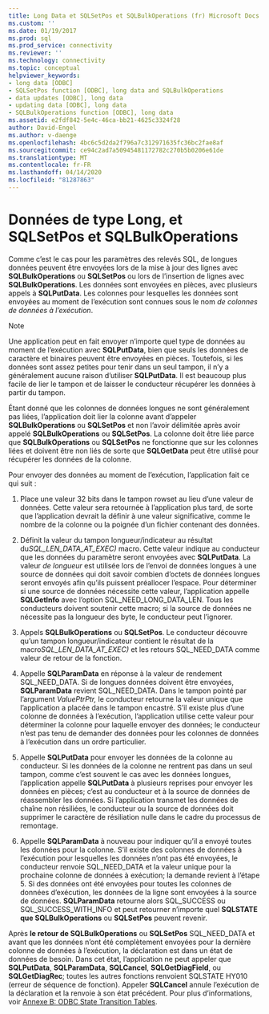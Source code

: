 ```yaml
---
title: Long Data et SQLSetPos et SQLBulkOperations (fr) Microsoft Docs
ms.custom: ''
ms.date: 01/19/2017
ms.prod: sql
ms.prod_service: connectivity
ms.reviewer: ''
ms.technology: connectivity
ms.topic: conceptual
helpviewer_keywords:
- long data [ODBC]
- SQLSetPos function [ODBC], long data and SQLBulkOperations
- data updates [ODBC], long data
- updating data [ODBC], long data
- SQLBulkOperations function [ODBC], long data
ms.assetid: e2fdf842-5e4c-46ca-bb21-4625c3324f28
author: David-Engel
ms.author: v-daenge
ms.openlocfilehash: 4bc6c5d2da2f796a7c312971635fc36bc2fae8af
ms.sourcegitcommit: ce94c2ad7a50945481172782c270b5b0206e61de
ms.translationtype: MT
ms.contentlocale: fr-FR
ms.lasthandoff: 04/14/2020
ms.locfileid: "81287863"
---
```

# <a name="long-data-and-sqlsetpos-and-sqlbulkoperations"></a>Données de type Long, et SQLSetPos et SQLBulkOperations
Comme c’est le cas pour les paramètres des relevés SQL, de longues données peuvent être envoyées lors de la mise à jour des lignes avec **SQLBulkOperations** ou **SQLSetPos** ou lors de l’insertion de lignes avec **SQLBulkOperations**. Les données sont envoyées en pièces, avec plusieurs appels à **SQLPutData**. Les colonnes pour lesquelles les données sont envoyées au moment de l’exécution sont connues sous le nom *de colonnes de données à l’exécution*.  
  
> [!NOTE]  
>  Une application peut en fait envoyer n’importe quel type de données au moment de l’exécution avec **SQLPutData**, bien que seuls les données de caractère et binaires peuvent être envoyées en pièces. Toutefois, si les données sont assez petites pour tenir dans un seul tampon, il n’y a généralement aucune raison d’utiliser **SQLPutData**. Il est beaucoup plus facile de lier le tampon et de laisser le conducteur récupérer les données à partir du tampon.  
  
 Étant donné que les colonnes de données longues ne sont généralement pas liées, l’application doit lier la colonne avant d’appeler **SQLBulkOperations** ou **SQLSetPos** et non l’avoir délimitée après avoir appelé **SQLBulkOperations** ou **SQLSetPos**. La colonne doit être liée parce que **SQLBulkOperations** ou **SQLSetPos** ne fonctionne que sur les colonnes liées et doivent être non liés de sorte que **SQLGetData** peut être utilisé pour récupérer les données de la colonne.  
  
 Pour envoyer des données au moment de l’exécution, l’application fait ce qui suit :  
  
1.  Place une valeur 32 bits dans le tampon rowset au lieu d’une valeur de données. Cette valeur sera retournée à l’application plus tard, de sorte que l’application devrait la définir à une valeur significative, comme le nombre de la colonne ou la poignée d’un fichier contenant des données.  
  
2.  Définit la valeur du tampon longueur/indicateur au résultat du*SQL_LEN_DATA_AT_EXEC)* macro. Cette valeur indique au conducteur que les données du paramètre seront envoyées avec **SQLPutData**. La valeur *de longueur* est utilisée lors de l’envoi de données longues à une source de données qui doit savoir combien d’octets de données longues seront envoyés afin qu’ils puissent préallocer l’espace. Pour déterminer si une source de données nécessite cette valeur, l’application appelle **SQLGetInfo** avec l’option SQL_NEED_LONG_DATA_LEN. Tous les conducteurs doivent soutenir cette macro; si la source de données ne nécessite pas la longueur des byte, le conducteur peut l’ignorer.  
  
3.  Appels **SQLBulkOperations** ou **SQLSetPos**. Le conducteur découvre qu’un tampon longueur/indicateur contient le résultat de la macro*SQL_LEN_DATA_AT_EXEC)* et les retours SQL_NEED_DATA comme valeur de retour de la fonction.  
  
4.  Appelle **SQLParamData** en réponse à la valeur de rendement SQL_NEED_DATA. Si de longues données doivent être envoyées, **SQLParamData** revient SQL_NEED_DATA. Dans le tampon pointé par l’argument *ValuePtrPtr,* le conducteur retourne la valeur unique que l’application a placée dans le tampon encastré. S’il existe plus d’une colonne de données à l’exécution, l’application utilise cette valeur pour déterminer la colonne pour laquelle envoyer des données; le conducteur n’est pas tenu de demander des données pour les colonnes de données à l’exécution dans un ordre particulier.  
  
5.  Appelle **SQLPutData** pour envoyer les données de la colonne au conducteur. Si les données de la colonne ne rentrent pas dans un seul tampon, comme c’est souvent le cas avec les données longues, l’application appelle **SQLPutData** à plusieurs reprises pour envoyer les données en pièces; c’est au conducteur et à la source de données de réassembler les données. Si l’application transmet les données de chaîne non résiliées, le conducteur ou la source de données doit supprimer le caractère de résiliation nulle dans le cadre du processus de remontage.  
  
6.  Appelle **SQLParamData** à nouveau pour indiquer qu’il a envoyé toutes les données pour la colonne. S’il existe des colonnes de données à l’exécution pour lesquelles les données n’ont pas été envoyées, le conducteur renvoie SQL_NEED_DATA et la valeur unique pour la prochaine colonne de données à exécution; la demande revient à l’étape 5. Si des données ont été envoyées pour toutes les colonnes de données d’exécution, les données de la ligne sont envoyées à la source de données. **SQLParamData** retourne alors SQL_SUCCESS ou SQL_SUCCESS_WITH_INFO et peut retourner n’importe quel **SQLSTATE que SQLBulkOperations** ou **SQLSetPos** peuvent revenir.  
  
 Après **le retour de SQLBulkOperations** ou **SQLSetPos** SQL_NEED_DATA et avant que les données n’ont été complètement envoyées pour la dernière colonne de données à l’exécution, la déclaration est dans un état de données de besoin. Dans cet état, l’application ne peut appeler que **SQLPutData**, **SQLParamData**, **SQLCancel**, **SQLGetDiagField**, ou **SQLGetDiagRec**; toutes les autres fonctions renvoient SQLSTATE HY010 (erreur de séquence de fonction). Appeler **SQLCancel** annule l’exécution de la déclaration et la renvoie à son état précédent. Pour plus d’informations, voir [Annexe B: ODBC State Transition Tables](../../../odbc/reference/appendixes/appendix-b-odbc-state-transition-tables.md).
